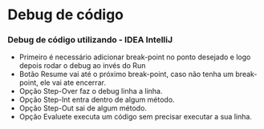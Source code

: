 # Debug de código

### Debug de código utilizando - IDEA IntelliJ

- Primeiro é necessário adicionar break-point no ponto desejado e logo depois rodar o debug ao invés do Run
- Botão Resume vai até o próximo break-point, caso não tenha um break-point, ele vai ate encerrar.
- Opção Step-Over faz o debug linha a linha.
- Opção Step-Int entra dentro de algum método.
- Opção Step-Out sai de algum método.
- Opção Evaluete executa um código sem precisar executar a sua linha.
